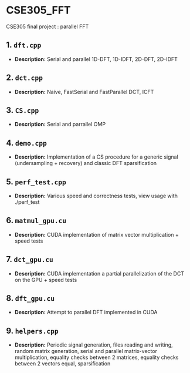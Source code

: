 # CSE305_FFT
CSE305 final project : parallel FFT

## 1. `dft.cpp`

- **Description:** Serial and parallel 1D-DFT, 1D-IDFT, 2D-DFT, 2D-IDFT

## 2. `dct.cpp`

- **Description:** Naive, FastSerial and FastParallel DCT, ICFT

## 3. `CS.cpp`

- **Description:** Serial and parrallel OMP

## 4. `demo.cpp`

- **Description:** Implementation of a CS procedure for a generic signal (undersampling + recovery) and classic DFT sparsification

## 5. `perf_test.cpp`

- **Description:** Various speed and correctness tests, view usage with ./perf_test

## 6. `matmul_gpu.cu`

- **Description:** CUDA implementation of matrix vector multiplication + speed tests

## 7. `dct_gpu.cu`

- **Description:** CUDA implementation a partial parallelization of the DCT on the GPU + speed tests

## 8. `dft_gpu.cu`

- **Description:** Attempt to parallel DFT implemented in CUDA


## 9. `helpers.cpp`

- **Description:** Periodic signal generation, files reading and writing, random matrix generation, serial and parallel matrix-vector multiplication, equality checks between 2 matrices, equality checks between 2 vectors equal, sparsification 
